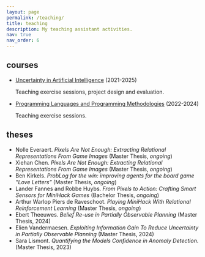 ```yaml
---
layout: page
permalink: /teaching/
title: teaching
description: My teaching assistant activities.
nav: true
nav_order: 6
---
```


## courses

- [Uncertainty in Artificial Intelligence](https://onderwijsaanbod.kuleuven.be/syllabi/e/H02D2AE.htm#activetab=doelstellingen_idm4940784) (2021-2025)
  <p>Teaching exercise sessions, project design and evaluation.</p>
- [Programming Languages and Programming Methodologies](https://onderwijsaanbod.kuleuven.be/syllabi/e/H02A3AE.htm#activetab=doelstellingen_idp107600) (2022-2024)
  <p>Teaching exercise sessions.</p>

## theses

- Nolle Everaert. _Pixels Are Not Enough: Extracting Relational Representations From Game Images_ (Master Thesis, _ongoing_)
- Xiehan Chen. _Pixels Are Not Enough: Extracting Relational Representations From Game Images_ (Master Thesis, _ongoing_)
- Ben Kirkels. _ProbLog for the win: improving agents for the board game ”Love Letters”_ (Master Thesis, _ongoing_)
- Lander Fannes and Robbe Huybs. _From Pixels to Action: Crafting Smart Sensors for MiniHack Games_ (Bachelor Thesis, _ongoing_)
- Arthur Warlop Piers de Raveschoot. _Playing MiniHack With Relational Reinforcement Learning_ (Master Thesis, _ongoing_)
- Ebert Theeuwes. _Belief Re-use in Partially Observable Planning_ (Master Thesis, 2024)
- Elien Vandermaesen. _Exploiting Information Gain To Reduce Uncertainty in Partially Observable Planning_ (Master Thesis, 2024)
- Sara Lismont. _Quantifying the Models Confidence in Anomaly Detection._ (Master Thesis, 2023)

